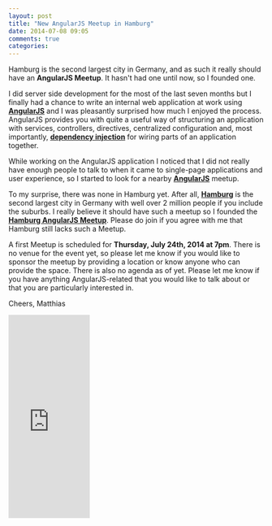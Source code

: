 ```yaml
---
layout: post
title: "New AngularJS Meetup in Hamburg"
date: 2014-07-08 09:05
comments: true
categories: 
---
```

Hamburg is the second largest city in Germany, and as such it really should have an **AngularJS Meetup**. It hasn't had one until now, so I founded one.

<!-- more -->

I did server side development for the most of the last seven months but I finally had a chance to write an internal web application at work using **[AngularJS](https://angularjs.org)** and I was pleasantly surprised how much I enjoyed the process. AngularJS provides you with quite a useful way of structuring an application with services, controllers, directives, centralized configuration and, most importantly, **[dependency injection](http://en.wikipedia.org/wiki/Dependency_injection)** for wiring parts of an application together.

While working on the AngularJS application I noticed that I did not really have enough people to talk to when it came to single-page applications and user experience, so I started to look for a nearby **[AngularJS](https://angularjs.org)** meetup. 

To my surprise, there was none in Hamburg yet. After all, **[Hamburg](http://en.wikipedia.org/wiki/Hamburg)** is the second largest city in Germany with well over 2 million people if you include the suburbs. I really believe it should have such a meetup so I founded the **[Hamburg AngularJS Meetup](http://www.meetup.com/Hamburg-AngularJS-Meetup/)**. Please do join if you agree with me that Hamburg still lacks such a Meetup. 

A first Meetup is scheduled for **Thursday, July 24th, 2014 at 7pm**. There is no venue for the event yet, so please let me know if you would like to sponsor the meetup by providing a location or know anyone who can provide the space. There is also no agenda as of yet. Please let me know if you have anything AngularJS-related that you would like to talk about or that you are particularly interested in.

Cheers,
Matthias

<iframe width="160" height="400" src="https://leanpub.com/building-a-system-in-clojure/embed" frameborder="0" allowtransparency="true"></iframe>